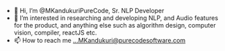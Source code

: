 - 👋 Hi, I’m @MKandukuriPureCode, Sr. NLP Developer 
- 👀 I’m interested in researching and developing NLP, and Audio features for the product, and anything else such as algorithm design, computer vision, compiler, reactJS etc. 
- 📫 How to reach me ...MKandukuri@purecodesoftware.com

<!---
MKandukuriPureCode/MKandukuriPureCode is a ✨ special ✨ repository because its `README.md` (this file) appears on your GitHub profile.
You can click the Preview link to take a look at your changes.
--->
